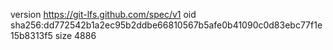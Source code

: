 version https://git-lfs.github.com/spec/v1
oid sha256:dd772542b1a2ec95b2ddbe66810567b5afe0b41090c0d83ebc77f1e15b8313f5
size 4886
